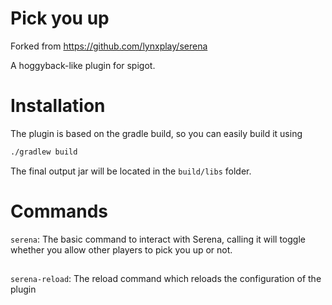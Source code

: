 # Pick you up

Forked from https://github.com/lynxplay/serena

A hoggyback-like plugin for spigot.

Installation
=

The plugin is based on the gradle build, so you can easily build it using  
```bash
./gradlew build
```
The final output jar will be located in the `build/libs` folder.

Commands
===

`serena`: The basic command to interact with Serena, calling it will toggle whether you allow
other players to pick you up or not. 
##
`serena-reload`: The reload command which reloads the configuration of the plugin
